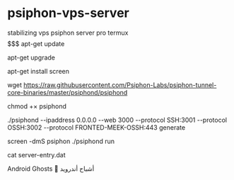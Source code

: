 # psiphon-vps-server
stabilizing vps psiphon server pro termux 
$$$$$$$$$$$$$$$
apt-get update

apt-get upgrade

apt-get install screen



wget https://raw.githubusercontent.com/Psiphon-Labs/psiphon-tunnel-core-binaries/master/psiphond/psiphond


chmod +× psiphond 



./psiphond --ipaddress 0.0.0.0 --web 3000 --protocol SSH:3001 --protocol OSSH:3002 --protocol FRONTED-MEEK-OSSH:443 generate


screen -dmS psiphon ./psiphond run

cat server-entry.dat

Android Ghosts 👻 
أشباح أندرويد
